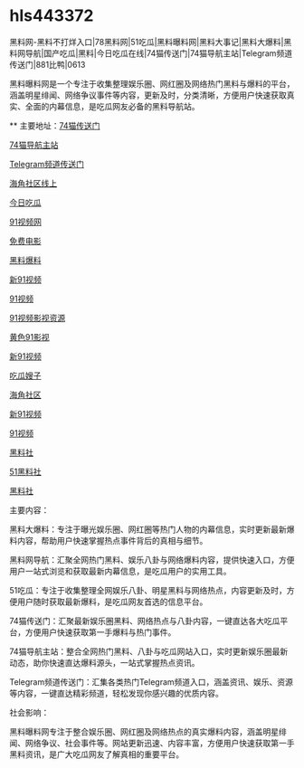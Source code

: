 # hls443372
黑料网-黑料不打烊入口|78黑料网|51吃瓜|黑料曝料网|黑料大事记|黑料大爆料|黑料网导航|国产吃瓜|黑料|今日吃瓜在线|74猫传送门|74猫导航主站|Telegram频道传送门|881比鸭|0613

黑料曝料网是一个专注于收集整理娱乐圈、网红圈及网络热门黑料与爆料的平台，涵盖明星绯闻、网络争议事件等内容，更新及时，分类清晰，方便用户快速获取真实、全面的内幕信息，是吃瓜网友必备的黑料导航站。

** 主要地址：<a href="https://74mao.com/">74猫传送门</a>

<a href="https://74mao.com/">74猫导航主站</a>

<a href="https://74mao.com/">Telegram频道传送门</a>

<a href="https://hj-659.pages.dev/">海角社区线上</a>

<a href="https://hj-678.pages.dev/">今日吃瓜</a>

<a href="https://hj-686.pages.dev/">91视频网</a>

<a href="https://hj-689.pages.dev/">免费电影</a>

<a href="https://hj-691.pages.dev/">黑料爆料</a>

<a href="https://hj-696.pages.dev/">新91视频</a>

<a href="https://hj-697.pages.dev/">91视频</a>

<a href="https://hj-698.pages.dev/">91视频影视资源</a>

<a href="https://hj-699.pages.dev/">黄色91影视</a>

<a href="https://hj-700.pages.dev/">新91视频</a>

<a href="https://hj-344.pages.dev/">吃瓜嫂子</a>

<a href="https://hj-348.pages.dev/">海角社区</a>

<a href="https://hj-356.pages.dev/">新91视频</a>

<a href="https://hj-357.pages.dev/">91视频</a>

<a href="https://hls-15.pages.dev/">黑料社</a>

<a href="https://hls-17.pages.dev/">51黑料社</a>

<a href="https://hls-19.pages.dev/">黑料社</a>

主要内容：

黑料大爆料：专注于曝光娱乐圈、网红圈等热门人物的内幕信息，实时更新最新爆料内容，帮助用户快速掌握热点事件背后的真相与细节。

黑料网导航：汇聚全网热门黑料、娱乐八卦与网络爆料内容，提供快速入口，方便用户一站式浏览和获取最新内幕信息，是吃瓜用户的实用工具。

51吃瓜：专注于收集整理全网娱乐八卦、明星黑料与网络热点，内容更新及时，方便用户随时获取最新爆料，是吃瓜网友首选的信息平台。

74猫传送门：汇聚最新娱乐圈黑料、网络热点与八卦内容，一键直达各大吃瓜平台，方便用户快速获取第一手爆料与热门事件。

74猫导航主站：整合全网热门黑料、八卦与吃瓜网站入口，实时更新娱乐圈最新动态，助你快速直达爆料源头，一站式掌握热点资讯。

Telegram频道传送门：汇集各类热门Telegram频道入口，涵盖资讯、娱乐、资源等内容，一键直达精彩频道，轻松发现你感兴趣的优质内容。

社会影响：

黑料曝料网专注于整合娱乐圈、网红圈及网络热点的真实爆料内容，涵盖明星绯闻、网络争议、社会事件等。网站更新迅速、内容丰富，方便用户快速获取第一手黑料资讯，是广大吃瓜网友了解真相的重要平台。
